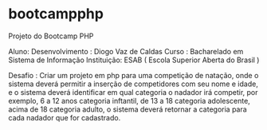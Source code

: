 # bootcampphp
Projeto do Bootcamp PHP

Aluno:
Desenvolvimento : Diogo Vaz de Caldas
Curso : Bacharelado em Sistema de Informação
Instituição: ESAB ( Escola Superior Aberta do Brasil ) 

Desafio : 
Criar um projeto em php para uma competição de natação, onde o sistema deverá
permitir a inserção de competidores com seu nome e idade, e o sistema deverá
identificar em qual categoria o nadador irá competir, por exemplo, 6 a 12 anos
categoria inftantil, de 13 a 18 categoria adolescente, acima de 18 categoria adulto,
o sistema deverá retornar a categoria para cada nadador que for cadastrado.
